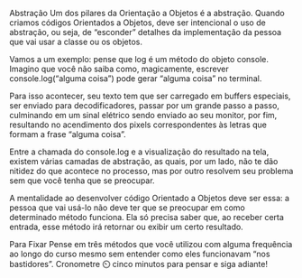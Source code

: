 Abstração
Um dos pilares da Orientação a Objetos é a abstração. Quando criamos códigos Orientados a Objetos, deve ser intencional o uso de abstração, ou seja, de “esconder” detalhes da implementação da pessoa que vai usar a classe ou os objetos.

Vamos a um exemplo: pense que log é um método do objeto console. Imagino que você não saiba como, magicamente, escrever console.log(“alguma coisa”) pode gerar “alguma coisa” no terminal.

Para isso acontecer, seu texto tem que ser carregado em buffers especiais, ser enviado para decodificadores, passar por um grande passo a passo, culminando em um sinal elétrico sendo enviado ao seu monitor, por fim, resultando no acendimento dos pixels correspondentes às letras que formam a frase “alguma coisa”.

Entre a chamada do console.log e a visualização do resultado na tela, existem várias camadas de abstração, as quais, por um lado, não te dão nitidez do que acontece no processo, mas por outro resolvem seu problema sem que você tenha que se preocupar.

A mentalidade ao desenvolver código Orientado a Objetos deve ser essa: a pessoa que vai usá-lo não deve ter que se preocupar em como determinado método funciona. Ela só precisa saber que, ao receber certa entrada, esse método irá retornar ou exibir um certo resultado.

Para Fixar
Pense em três métodos que você utilizou com alguma frequência ao longo do curso mesmo sem entender como eles funcionavam “nos bastidores”. Cronometre ⏲️ cinco minutos para pensar e siga adiante!